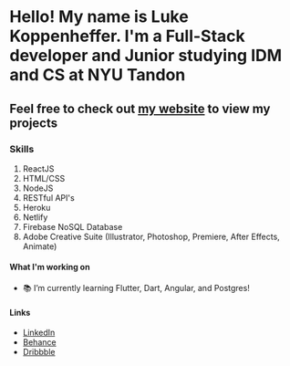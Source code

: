 <!--
**LukeKope/LukeKope** is a ✨ _special_ ✨ repository because its `README.md` (this file) appears on your GitHub profile.

Here are some ideas to get you started:
-->

# Hello! My name is Luke Koppenheffer. I'm a Full-Stack developer and Junior studying IDM and CS at NYU Tandon
## Feel free to check out [my website](https://lukekoppenheffer.myportfolio.com/) to view my projects


### Skills
1. ReactJS
2. HTML/CSS
3. NodeJS
4. RESTful API's
5. Heroku
6. Netlify
7. Firebase NoSQL Database
8. Adobe Creative Suite (Illustrator, Photoshop, Premiere, After Effects, Animate)




#### What I'm working on
- 📚 I’m currently learning Flutter, Dart, Angular, and Postgres!


#### Links
- [LinkedIn](https://www.linkedin.com/in/luke-koppenheffer/)
- [Behance](https://www.behance.net/luke_koppenheffer)
- [Dribbble](https://dribbble.com/luke_koppenheffer)


